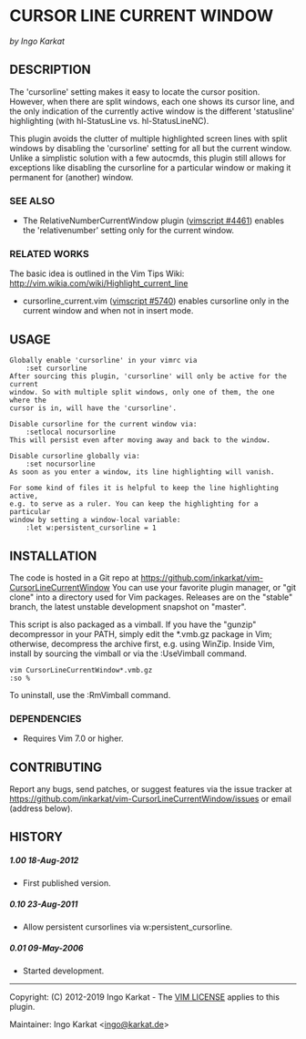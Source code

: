 CURSOR LINE CURRENT WINDOW
===============================================================================
_by Ingo Karkat_

DESCRIPTION
------------------------------------------------------------------------------

The 'cursorline' setting makes it easy to locate the cursor position. However,
when there are split windows, each one shows its cursor line, and the only
indication of the currently active window is the different 'statusline'
highlighting (with hl-StatusLine vs. hl-StatusLineNC).

This plugin avoids the clutter of multiple highlighted screen lines with split
windows by disabling the 'cursorline' setting for all but the current window.
Unlike a simplistic solution with a few autocmds, this plugin still allows for
exceptions like disabling the cursorline for a particular window or making it
permanent for (another) window.

### SEE ALSO

- The RelativeNumberCurrentWindow plugin ([vimscript #4461](http://www.vim.org/scripts/script.php?script_id=4461)) enables the
  'relativenumber' setting only for the current window.

### RELATED WORKS

The basic idea is outlined in the Vim Tips Wiki:
    http://vim.wikia.com/wiki/Highlight_current_line
- cursorline\_current.vim ([vimscript #5740](http://www.vim.org/scripts/script.php?script_id=5740)) enables cursorline only in the
  current window and when not in insert mode.

USAGE
------------------------------------------------------------------------------

    Globally enable 'cursorline' in your vimrc via
        :set cursorline
    After sourcing this plugin, 'cursorline' will only be active for the current
    window. So with multiple split windows, only one of them, the one where the
    cursor is in, will have the 'cursorline'.

    Disable cursorline for the current window via:
        :setlocal nocursorline
    This will persist even after moving away and back to the window.

    Disable cursorline globally via:
        :set nocursorline
    As soon as you enter a window, its line highlighting will vanish.

    For some kind of files it is helpful to keep the line highlighting active,
    e.g. to serve as a ruler. You can keep the highlighting for a particular
    window by setting a window-local variable:
        :let w:persistent_cursorline = 1

INSTALLATION
------------------------------------------------------------------------------

The code is hosted in a Git repo at
    https://github.com/inkarkat/vim-CursorLineCurrentWindow
You can use your favorite plugin manager, or "git clone" into a directory used
for Vim packages. Releases are on the "stable" branch, the latest unstable
development snapshot on "master".

This script is also packaged as a vimball. If you have the "gunzip"
decompressor in your PATH, simply edit the \*.vmb.gz package in Vim; otherwise,
decompress the archive first, e.g. using WinZip. Inside Vim, install by
sourcing the vimball or via the :UseVimball command.

    vim CursorLineCurrentWindow*.vmb.gz
    :so %

To uninstall, use the :RmVimball command.

### DEPENDENCIES

- Requires Vim 7.0 or higher.

CONTRIBUTING
------------------------------------------------------------------------------

Report any bugs, send patches, or suggest features via the issue tracker at
https://github.com/inkarkat/vim-CursorLineCurrentWindow/issues or email
(address below).

HISTORY
------------------------------------------------------------------------------

##### 1.00    18-Aug-2012
- First published version.

##### 0.10    23-Aug-2011
- Allow persistent cursorlines via w:persistent\_cursorline.

##### 0.01    09-May-2006
- Started development.

------------------------------------------------------------------------------
Copyright: (C) 2012-2019 Ingo Karkat -
The [VIM LICENSE](http://vimdoc.sourceforge.net/htmldoc/uganda.html#license) applies to this plugin.

Maintainer:     Ingo Karkat &lt;ingo@karkat.de&gt;
